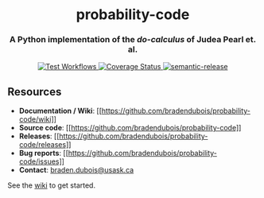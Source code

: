 <h1 align="center" style="border-bottom: none;">probability-code</h1>
<h3 align="center">A Python implementation of the <i>do-calculus</i> of Judea Pearl et. al.</h3>
<p align="center">
    <a href="https://github.com/bradendubois/probability-code/actions?query=workflow%3ATest+branch%3Amain">
        <img alt="Test Workflows" src="https://github.com/bradendubois/probability-code/workflows/Test and Release/badge.svg">
    </a>
    <a href='https://coveralls.io/github/bradendubois/probability-code?branch=main'>
        <img src='https://coveralls.io/repos/github/bradendubois/probability-code/badge.svg?branch=main' alt='Coverage Status' />
    </a>
    <a href="https://github.com/semantic-release/semantic-release">
        <img alt="semantic-release" src="https://img.shields.io/badge/%20%20%F0%9F%93%A6%F0%9F%9A%80-semantic--release-e10079.svg">
    </a>
</p>

## Resources

* **Documentation / Wiki**: [[https://github.com/bradendubois/probability-code/wiki]]
* **Source code**: [[https://github.com/bradendubois/probability-code]]
* **Releases**: [[https://github.com/bradendubois/probability-code/releases]]
* **Bug reports**: [[https://github.com/bradendubois/probability-code/issues]]
* **Contact**: [braden.dubois@usask.ca](mailto:braden.dubois@usask.ca)

See the [wiki](https://github.com/bradendubois/probability-code/wiki) to get started.
